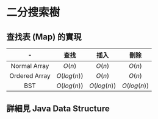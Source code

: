# 二分搜索樹

## 查找表 (Map) 的實現

-|查找|插入|刪除
:-:|:-:|:-:|:-:
Normal Array|$O(n)$|$O(n)$|$O(n)$
Ordered Array|$O(log(n))$|$O(n)$|$O(n)$
BST|$O(log(n))$|$O(log(n))$|$O(log(n))$


## 詳細見 Java Data Structure